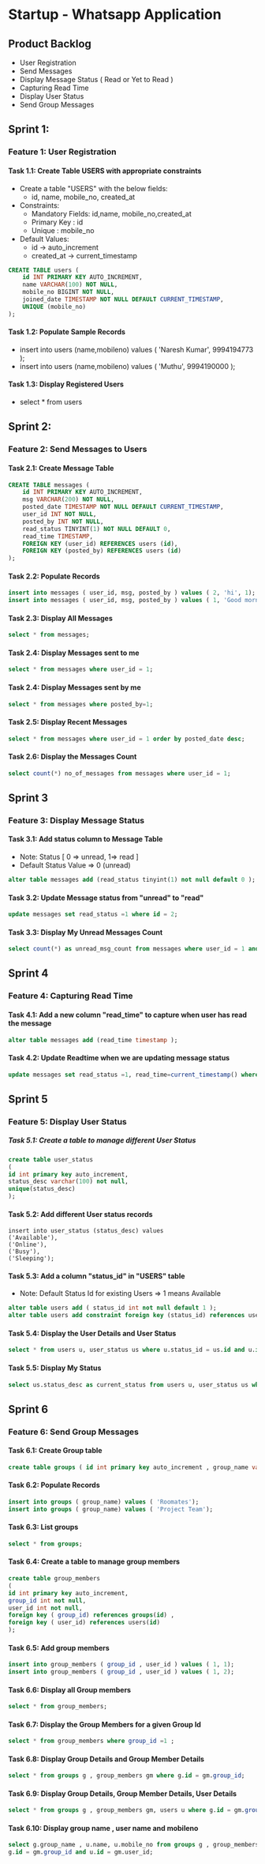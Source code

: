 # Startup - Whatsapp Application

## Product Backlog
* User Registration
* Send Messages
* Display Message Status ( Read or Yet to Read )
* Capturing Read Time
* Display User Status
* Send Group Messages

## Sprint 1: 
### Feature 1: User Registration
#### Task 1.1: Create Table USERS with appropriate constraints
* Create a table "USERS" with the below fields:
   * id, name, mobile_no, created_at
* Constraints: 
   * Mandatory Fields: id,name, mobile_no,created_at
   * Primary Key : id
   * Unique : mobile_no
* Default Values: 
   * id -> auto_increment
   * created_at -> current_timestamp
```sql
CREATE TABLE users (
    id INT PRIMARY KEY AUTO_INCREMENT,
    name VARCHAR(100) NOT NULL,
    mobile_no BIGINT NOT NULL,
    joined_date TIMESTAMP NOT NULL DEFAULT CURRENT_TIMESTAMP,
    UNIQUE (mobile_no)
);
```

#### Task 1.2: Populate Sample Records
* insert into users (name,mobileno) values ( 'Naresh Kumar', 9994194773 );
* insert into users (name,mobileno) values ( 'Muthu', 9994190000 );

#### Task 1.3: Display Registered Users
* select * from users


## Sprint 2: 
### Feature 2: Send Messages to Users

#### Task 2.1: Create Message Table
```sql
CREATE TABLE messages (
    id INT PRIMARY KEY AUTO_INCREMENT,
    msg VARCHAR(200) NOT NULL,
    posted_date TIMESTAMP NOT NULL DEFAULT CURRENT_TIMESTAMP,
    user_id INT NOT NULL,
    posted_by INT NOT NULL,
    read_status TINYINT(1) NOT NULL DEFAULT 0,
    read_time TIMESTAMP,
    FOREIGN KEY (user_id) REFERENCES users (id),
    FOREIGN KEY (posted_by) REFERENCES users (id)
);

```
#### Task 2.2: Populate Records
```sql
insert into messages ( user_id, msg, posted_by ) values ( 2, 'hi', 1);  -- User 1 sends message to User 2
insert into messages ( user_id, msg, posted_by ) values ( 1, 'Good morning', 2);
```

#### Task 2.3: Display All Messages
```sql
select * from messages;
```

#### Task 2.4: Display Messages sent to me
```sql
select * from messages where user_id = 1;
```

#### Task 2.4: Display Messages sent by me
```sql
select * from messages where posted_by=1;
```

#### Task 2.5: Display Recent Messages
```sql
select * from messages where user_id = 1 order by posted_date desc;
```

#### Task 2.6: Display the Messages Count
```sql
select count(*) no_of_messages from messages where user_id = 1;
```
## Sprint 3
### Feature 3: Display Message Status 

#### Task 3.1: Add status column to Message Table 
* Note: Status [ 0 => unread, 1=> read ]
* Default Status Value => 0  (unread)
```sql
alter table messages add (read_status tinyint(1) not null default 0 );
```

#### Task 3.2: Update Message status from "unread" to "read"
```sql
update messages set read_status =1 where id = 2;
```

#### Task 3.3: Display My Unread Messages Count
```sql
select count(*) as unread_msg_count from messages where user_id = 1 and read_status=0;
```

## Sprint 4
### Feature 4: Capturing Read Time
#### Task 4.1: Add a new column "read_time" to capture when user has read the message
```sql
alter table messages add (read_time timestamp );
```

#### Task 4.2: Update Readtime when we are updating message status
```sql
update messages set read_status =1, read_time=current_timestamp() where id = 1;
```

## Sprint 5
### Feature 5: Display User Status
##### Task 5.1: Create a table to manage different User Status
```sql
create table user_status 
(
id int primary key auto_increment,
status_desc varchar(100) not null,
unique(status_desc)
);
```
#### Task 5.2: Add different User status records
```
insert into user_status (status_desc) values 
('Available'),
('Online'),
('Busy'),
('Sleeping');
```

#### Task 5.3: Add a column "status_id" in "USERS" table 
* Note: Default Status Id for existing Users => 1 means Available
```sql
alter table users add ( status_id int not null default 1 );
alter table users add constraint foreign key (status_id) references user_status(id);
```

#### Task 5.4: Display the User Details and User Status 
```sql
select * from users u, user_status us where u.status_id = us.id and u.id = 1;
```

#### Task 5.5: Display My Status
```sql
select us.status_desc as current_status from users u, user_status us where u.status_id = us.id and u.id = 1;
```

## Sprint 6
### Feature 6: Send Group Messages
#### Task 6.1: Create Group table
```sql
create table groups ( id int primary key auto_increment , group_name varchar(100) not null );
```

#### Task 6.2: Populate Records
```sql
insert into groups ( group_name) values ( 'Roomates');
insert into groups ( group_name) values ( 'Project Team');
```

#### Task 6.3: List groups
```sql
select * from groups;
```

#### Task 6.4: Create a table to manage group members
```sql
create table group_members 
( 
id int primary key auto_increment,
group_id int not null,
user_id int not null,
foreign key ( group_id) references groups(id) ,
foreign key ( user_id) references users(id)
);
```

#### Task 6.5: Add group members
```sql
insert into group_members ( group_id , user_id ) values ( 1, 1);
insert into group_members ( group_id , user_id ) values ( 1, 2);
```

#### Task 6.6: Display all Group members 
```sql
select * from group_members;
```

#### Task 6.7: Display the Group Members for a given Group Id
```sql
select * from group_members where group_id =1 ;
```

#### Task 6.8: Display Group Details and Group Member Details
```sql
select * from groups g , group_members gm where g.id = gm.group_id;
```

#### Task 6.9: Display Group Details, Group Member Details, User Details
```sql
select * from groups g , group_members gm, users u where g.id = gm.group_id and u.id = gm.user_id;
```

#### Task 6.10: Display group name , user name and mobileno
```sql
select g.group_name , u.name, u.mobile_no from groups g , group_members gm, users u where 
g.id = gm.group_id and u.id = gm.user_id;
```


